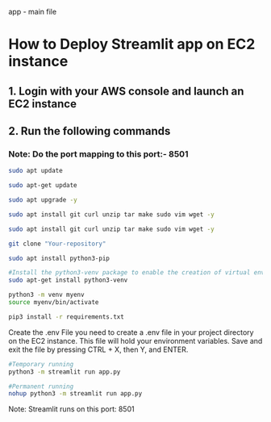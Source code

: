 app - main file

# How to Deploy Streamlit app on EC2 instance

## 1. Login with your AWS console and launch an EC2 instance

## 2. Run the following commands

### Note: Do the port mapping to this port:- 8501

```bash
sudo apt update
```

```bash
sudo apt-get update
```

```bash
sudo apt upgrade -y
```

```bash
sudo apt install git curl unzip tar make sudo vim wget -y
```

```bash
sudo apt install git curl unzip tar make sudo vim wget -y
```

```bash
git clone "Your-repository"
```

```bash
sudo apt install python3-pip
```

```bash
#Install the python3-venv package to enable the creation of virtual environments.
sudo apt-get install python3-venv
```

```bash
python3 -m venv myenv
source myenv/bin/activate
```

```bash
pip3 install -r requirements.txt
```
Create the .env File
you need to create a .env file in your project directory on the EC2 instance. This file will hold your environment variables.
Save and exit the file by pressing CTRL + X, then Y, and ENTER.

```bash
#Temporary running
python3 -m streamlit run app.py
```

```bash
#Permanent running
nohup python3 -m streamlit run app.py
```

Note: Streamlit runs on this port: 8501



